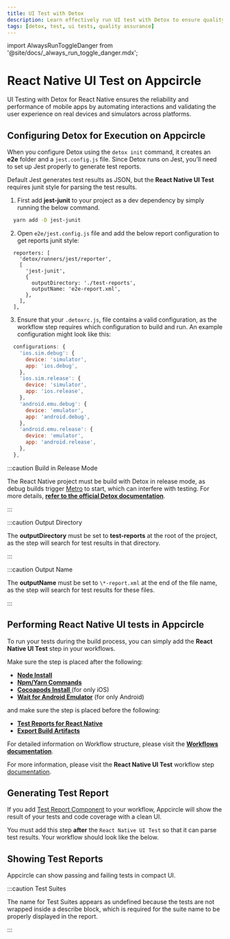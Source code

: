 ```yaml
---
title: UI Test with Detox
description: Learn effectively run UI test with Detox to ensure quality of React Native projects.
tags: [detox, test, ui tests, quality assurance]
---
```


import AlwaysRunToggleDanger from '@site/docs/\_always_run_toggle_danger.mdx';

# React Native UI Test on Appcircle

UI Testing with Detox for React Native ensures the reliability and performance of mobile apps by automating interactions and validating the user experience on real devices and simulators across platforms.

## Configuring Detox for Execution on Appcircle

When you configure Detox using the `detox init` command, it creates an **e2e** folder and a `jest.config.js` file. Since Detox runs on Jest, you’ll need to set up Jest properly to generate test reports.

Default Jest generates test results as JSON, but the **React Native UI Test** requires junit style for parsing the test results.

1. First add **jest-junit** to your project as a dev dependency by simply running the below command.

```bash
  yarn add -D jest-junit
```

2. Open `e2e/jest.config.js` file and add the below report configuration to get reports junit style:

```
  reporters: [
    'detox/runners/jest/reporter',
    [
      'jest-junit',
      {
        outputDirectory: './test-reports',
        outputName: 'e2e-report.xml',
      },
    ],
  ],
```

3. Ensure that your `.detoxrc.js`, file contains a valid configuration, as the workflow step requires which configuration to build and run. An example configuration might look like this:

```js
  configurations: {
    'ios.sim.debug': {
      device: 'simulator',
      app: 'ios.debug',
    },
    'ios.sim.release': {
      device: 'simulator',
      app: 'ios.release',
    },
    'android.emu.debug': {
      device: 'emulator',
      app: 'android.debug',
    },
    'android.emu.release': {
      device: 'emulator',
      app: 'android.release',
    },
  },
```

:::caution Build in Release Mode

The React Native project must be build with Detox in release mode, as debug builds trigger [Metro](https://reactnative.dev/docs/metro) to start, which can interfere with testing. For more details, [**refer to the official Detox documentation**](https://wix.github.io/Detox/docs/introduction/preparing-for-ci).

:::

:::caution Output Directory

The **outputDirectory** must be set to **test-reports** at the root of the project, as the step will search for test results in that directory.

:::

:::caution Output Name

The **outputName** must be set to `\*-report.xml` at the end of the file name, as the step will search for test results for these files.

:::

## Performing React Native UI tests in Appcircle

To run your tests during the build process, you can simply add the **React Native UI Test** step in your workflows.

Make sure the step is placed after the following:

- [**Node Install**](/workflows/react-native-specific-workflow-steps/node-install)
- [**Npm/Yarn Commands**](/workflows/react-native-specific-workflow-steps/npm-yarn-commands)
- [**Cocoapods Install** ](/workflows/ios-specific-workflow-steps/cocoapods-install) (for only iOS)
- [**Wait for Android Emulator**](/workflows/android-specific-workflow-steps/wait-for-android-emulator) (for only Android)

and make sure the step is placed before the following:

- [**Test Reports for React Native**](/workflows/react-native-specific-workflow-steps/test-reports-react-native)
- [**Export Build Artifacts**](/workflows/common-workflow-steps/export-build-artifacts)

For detailed information on Workflow structure, please visit the [**Workflows documentation**](/workflows).

For more information, please visit the **React Native UI Test** workflow step [documentation](/workflows/react-native-specific-workflow-steps/react-native-ui-test#prerequisites).


## Generating Test Report

If you add [Test Report Component](https://github.com/appcircleio/appcircle-test-report-component) to your workflow, Appcircle will show the result of your tests and code coverage with a clean UI.

<AlwaysRunToggleDanger />

<Screenshot url='https://cdn.appcircle.io/docs/assets/test-reports.png' />

You must add this step **after** the `React Native UI Test` so that it can parse test results. Your workflow should look like the below.

<Screenshot url='https://cdn.appcircle.io/docs/assets/BE4404New-testReport.png' />


## Showing Test Reports

Appcircle can show passing and failing tests in compact UI.

<Screenshot url='https://cdn.appcircle.io/docs/assets/test-reports-detail.png' />

:::caution Test Suites

The name for Test Suites appears as undefined because the tests are not wrapped inside a describe block, which is required for the suite name to be properly displayed in the report.

:::

<Screenshot url='https://cdn.appcircle.io/docs/assets/test-reports-suite-detail.png' />
